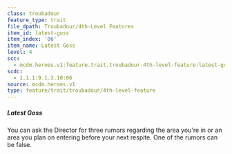 ```yaml
---
class: troubadour
feature_type: trait
file_dpath: Troubadour/4th-Level Features
item_id: latest-goss
item_index: '06'
item_name: Latest Goss
level: 4
scc:
  - mcdm.heroes.v1:feature.trait.troubadour.4th-level-feature:latest-goss
scdc:
  - 1.1.1:9.1.3.10:06
source: mcdm.heroes.v1
type: feature/trait/troubadour/4th-level-feature
---
```


##### Latest Goss

You can ask the Director for three rumors regarding the area you're in or an area you plan on entering before your next respite. One of the rumors can be false.
